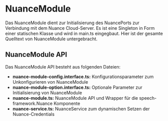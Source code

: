 # NuanceModule

Das NuanceModule dient zur Initialisierung des NuancePorts zur Verbindung mit dem Nuance Cloud-Server.
Es ist eine Singleton in Form einer statischen Klasse und wird in main.ts eingegbaut.
Hier ist der gesamte Quelltext von NuanceModule untergebracht.


## NuanceModule API

Das NuanceModule API besteht aus folgenden Dateien:

* **nuance-module-config.interface.ts:** Konfigurationsparameter zum Unkonfigurieren von NuanceModule
* **nuance-module-option.interface.ts:** Optionale Parameter zur Initialisierung von NuanceModule
* **nuance-module.ts:** NuanceModule API und Wrapper für die speech-framework.Nuance Komponente
* **nuance-service.ts:** NuanceService zum dynamischen Setzen der Nuance-Credentials
